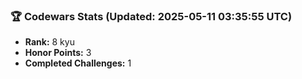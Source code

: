### 🏆 Codewars Stats (Updated: 2025-05-11 03:35:55 UTC)

- **Rank:** 8 kyu
- **Honor Points:** 3
- **Completed Challenges:** 1
